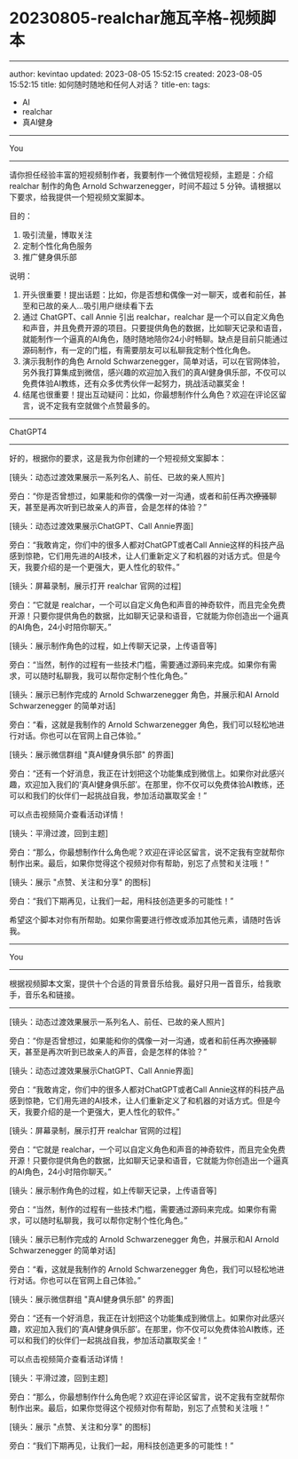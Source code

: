 # 20230805-realchar施瓦辛格-视频脚本

---
author: kevintao
updated: 2023-08-05 15:52:15
created: 2023-08-05 15:52:15
title: 如何随时随地和任何人对话？
title-en: 
tags: 
  - AI
  - realchar
  - 真AI健身
---

You

---

请你担任经验丰富的短视频制作者，我要制作一个微信短视频，主题是：介绍 realchar 制作的角色 Arnold Schwarzenegger，时间不超过 5 分钟。请根据以下要求，给我提供一个短视频文案脚本。

目的：
1. 吸引流量，博取关注
2. 定制个性化角色服务
3. 推广健身俱乐部

说明：
1. 开头很重要！提出话题：比如，你是否想和偶像一对一聊天，或者和前任，甚至和已故的亲人...吸引用户继续看下去
2. 通过 ChatGPT、call Annie 引出 realchar，realchar 是一个可以自定义角色和声音，并且免费开源的项目。只要提供角色的数据，比如聊天记录和语音，就能制作一个逼真的AI角色，随时随地陪你24小时畅聊。缺点是目前只能通过源码制作，有一定的门槛，有需要朋友可以私聊我定制个性化角色。
3. 演示我制作的角色 Arnold Schwarzenegger，简单对话，可以在官网体验，另外我打算集成到微信，感兴趣的欢迎加入我们的真AI健身俱乐部，不仅可以免费体验AI教练，还有众多优秀伙伴一起努力，挑战活动赢奖金！
4. 结尾也很重要！提出互动疑问：比如，你最想制作什么角色？欢迎在评论区留言，说不定我有空就做个点赞最多的。

---


ChatGPT4

---

好的，根据你的要求，这是我为你创建的一个短视频文案脚本：

[镜头：动态过渡效果展示一系列名人、前任、已故的亲人照片]

旁白：“你是否曾想过，如果能和你的偶像一对一沟通，或者和前任再次~~撩骚~~聊天，甚至是再次听到已故亲人的声音，会是怎样的体验？”

[镜头：动态过渡效果展示ChatGPT、Call Annie界面]

旁白：“我敢肯定，你们中的很多人都对ChatGPT或者Call Annie这样的科技产品感到惊艳，它们用先进的AI技术，让人们重新定义了和机器的对话方式。但是今天，我要介绍的是一个更强大，更人性化的软件。”

[镜头：屏幕录制，展示打开 realchar 官网的过程]

旁白：“它就是 realchar，一个可以自定义角色和声音的神奇软件，而且完全免费开源！只要你提供角色的数据，比如聊天记录和语音，它就能为你创造出一个逼真的AI角色，24小时陪你聊天。”

[镜头：展示制作角色的过程，如上传聊天记录，上传语音等]

旁白：“当然，制作的过程有一些技术门槛，需要通过源码来完成。如果你有需求，可以随时私聊我，我可以帮你定制个性化角色。”

[镜头：展示已制作完成的 Arnold Schwarzenegger 角色，并展示和AI Arnold Schwarzenegger 的简单对话]

旁白：“看，这就是我制作的 Arnold Schwarzenegger 角色，我们可以轻松地进行对话。你也可以在官网上自己体验。”

[镜头：展示微信群组 "真AI健身俱乐部" 的界面]

旁白：“还有一个好消息，我正在计划把这个功能集成到微信上。如果你对此感兴趣，欢迎加入我们的‘真AI健身俱乐部’。在那里，你不仅可以免费体验AI教练，还可以和我们的伙伴们一起挑战自我，参加活动赢取奖金！”

可以点击视频简介查看活动详情！

[镜头：平滑过渡，回到主题]

旁白：“那么，你最想制作什么角色呢？欢迎在评论区留言，说不定我有空就帮你制作出来。最后，如果你觉得这个视频对你有帮助，别忘了点赞和关注哦！”

[镜头：展示 "点赞、关注和分享" 的图标]

旁白：“我们下期再见，让我们一起，用科技创造更多的可能性！”

希望这个脚本对你有所帮助。如果你需要进行修改或添加其他元素，请随时告诉我。

---

You

---

根据视频脚本文案，提供十个合适的背景音乐给我。最好只用一首音乐，给我歌手，音乐名和链接。

---

[镜头：动态过渡效果展示一系列名人、前任、已故的亲人照片]

旁白：“你是否曾想过，如果能和你的偶像一对一沟通，或者和前任再次~~撩骚~~聊天，甚至是再次听到已故亲人的声音，会是怎样的体验？”

[镜头：动态过渡效果展示ChatGPT、Call Annie界面]

旁白：“我敢肯定，你们中的很多人都对ChatGPT或者Call Annie这样的科技产品感到惊艳，它们用先进的AI技术，让人们重新定义了和机器的对话方式。但是今天，我要介绍的是一个更强大，更人性化的软件。”

[镜头：屏幕录制，展示打开 realchar 官网的过程]

旁白：“它就是 realchar，一个可以自定义角色和声音的神奇软件，而且完全免费开源！只要你提供角色的数据，比如聊天记录和语音，它就能为你创造出一个逼真的AI角色，24小时陪你聊天。”

[镜头：展示制作角色的过程，如上传聊天记录，上传语音等]

旁白：“当然，制作的过程有一些技术门槛，需要通过源码来完成。如果你有需求，可以随时私聊我，我可以帮你定制个性化角色。”

[镜头：展示已制作完成的 Arnold Schwarzenegger 角色，并展示和AI Arnold Schwarzenegger 的简单对话]

旁白：“看，这就是我制作的 Arnold Schwarzenegger 角色，我们可以轻松地进行对话。你也可以在官网上自己体验。”

[镜头：展示微信群组 "真AI健身俱乐部" 的界面]

旁白：“还有一个好消息，我正在计划把这个功能集成到微信上。如果你对此感兴趣，欢迎加入我们的‘真AI健身俱乐部’。在那里，你不仅可以免费体验AI教练，还可以和我们的伙伴们一起挑战自我，参加活动赢取奖金！”

可以点击视频简介查看活动详情！

[镜头：平滑过渡，回到主题]

旁白：“那么，你最想制作什么角色呢？欢迎在评论区留言，说不定我有空就帮你制作出来。最后，如果你觉得这个视频对你有帮助，别忘了点赞和关注哦！”

[镜头：展示 "点赞、关注和分享" 的图标]

旁白：“我们下期再见，让我们一起，用科技创造更多的可能性！”
